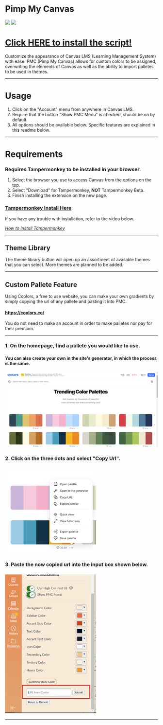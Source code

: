 # Pimp My Canvas
![](https://img.shields.io/github/repo-size/ExternalHost0/PimpMyCanvas?color=006eff&style=flat-square) ![](https://img.shields.io/github/last-commit/ExternalHost0/PimpMyCanvas?color=006eff&style=flat-square)

# [Click HERE to install the script!](https://github.com/ExternalHost0/PimpMyCanvas/raw/master/PimpMyCanvas.user.js)

Customize the appearance of Canvas LMS (Learning Management System) with ease. PMC (Pimp My Canvas) allows for custom colors to be assigned, overwriting the elements of Canvas as well as the ability to import palletes to be used in themes.
___
# Usage

1. Click on the "Account" menu from anywhere in Canvas LMS.
2. Require that the button "Show PMC Menu" is checked, should be on by default.
3. All options should be available below. Specific features are explained in this readme below.
___
# Requirements
### Requires Tampermonkey to be installed in your browser.
1. Select the browser you use to access Canvas from the options on the top.
2. Select "Download" for Tampermonkey, **NOT** Tampermonkey Beta.
3. Finish installing the extension on the new page.
### [Tampermonkey Install Here](https://www.tampermonkey.net/)

If you have any trouble with installation, refer to the video below.

*[How to Install Tampermonkey](https://www.youtube.com/watch?v=kjeERqWY04s)*
___
## Theme Library
The theme library button will open up an assortment of available themes that you can select. More themes are planned to be added.
___
## Custom Pallete Feature
Using Coolors, a free to use website, you can make your own gradients by simply copying the url of any pallete and pasting it into PMC.
#### https://coolors.co/
You do not need to make an account in order to make palletes nor pay for their premium.
___

<h3> 1. On the homepage, find a pallete you would like to use. <h3>
<h4> You can also create your own in the site's generator, in which the process is the same. <h4>
<img src="images\readmeimages\homepage.PNG" alt="homepage" width="600"/>
<h3> 2. Click on the three dots and select "Copy Url". <h3>
<img src="images\readmeimages\selected.PNG" alt="selected" width="300"/>
<h3> 3. Paste the now copied url into the input box shown below. <h3>
<img src="images\readmeimages\pmc.PNG" alt="custom gradient" width="300"/>

___
